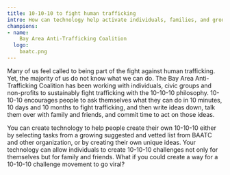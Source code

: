 ```yaml
---
title: 10-10-10 to fight human trafficking
intro: How can technology help activate individuals, families, and groups of friends to take tangible action to fight human trafficking in 10 minutes, 10 days, and 10 months?
champions:
- name:
    Bay Area Anti-Trafficking Coalition 
  logo:
    baatc.png
---
```


Many of us feel called to being part of the fight against human trafficking. Yet, the majority of us do not know what we can do. The Bay Area Anti-Trafficking Coalition has been working with individuals, civic groups and non-profits to sustainably fight trafficking with the 10-10-10 philosophy. 10-10-10 encourages people to ask themselves what they can do in 10 minutes, 10 days and 10 months to fight trafficking, and then write ideas down, talk them over with family and friends, and commit time to act on those ideas.

You can create technology to help people create their own 10-10-10 either by selecting tasks from a growing suggested and vetted list from BAATC and other organization, or by creating their own unique ideas. Your technology can allow individuals to create 10-10-10 challenges not only for themselves but for family and friends. What if you could create a way for a 10-10-10 challenge movement to go viral?
